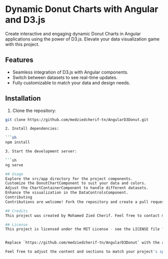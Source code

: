 # Dynamic Donut Charts with Angular and D3.js

Create interactive and engaging dynamic Donut Charts in Angular applications using the power of D3.js. Elevate your data visualization game with this project.

## Features

- Seamless integration of D3.js with Angular components.
- Switch between datasets to see real-time updates.
- Fully customizable to match your data and design needs.

## Installation

1. Clone the repository:

```sh
git clone https://github.com/medziedcherif-tn/AngularD3Donut.git

2. Install dependencies:

```sh
npm install

3. Start the development server:

```sh
ng serve

## Usage
Explore the src/app directory for the project components.
Customize the DonutChartComponent to suit your data and colors.
Adjust the ChartContainerComponent to handle different datasets.
Enhance the visualization in the DataControlsComponent.
Contributing
Contributions are welcome! Fork the repository and create a pull request with your enhancements or bug fixes.

## Credits
This project was created by Mohamed Zied Cherif. Feel free to contact me with any questions or feedback.

## License
This project is licensed under the MIT License - see the LICENSE file for details.


Replace `https://github.com/medziedcherif-tn/AngularD3Donut` with the actual link to your GitHub repository. This README.md template provides an overview of your project, installation instructions, usage guidelines, contribution details, credits, and license information.

Feel free to adjust the content and sections to match your project's specifics.







